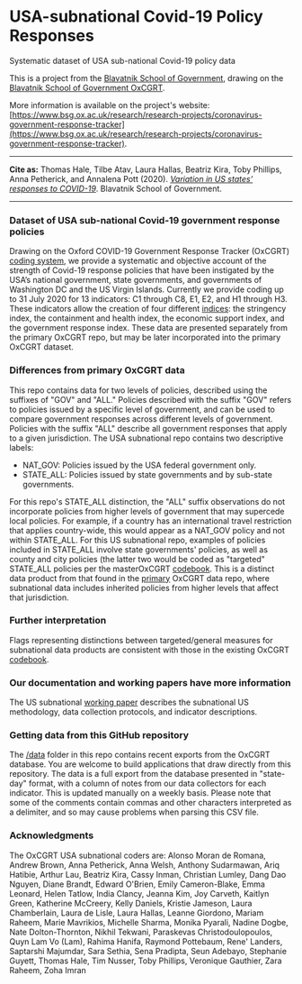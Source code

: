 # USA-subnational Covid-19 Policy Responses
Systematic dataset of USA sub-national Covid-19 policy data

This is a project from the [Blavatnik School of Government](https://www.bsg.ox.ac.uk), drawing on the [Blavatnik School of Government OxCGRT](https://www.bsg.ox.ac.uk/covidtracker).

More information is available on the project's website: [https://www.bsg.ox.ac.uk/research/research-projects/coronavirus-government-response-tracker](https://www.bsg.ox.ac.uk/research/research-projects/coronavirus-government-response-tracker).

---

__Cite as:__ Thomas Hale, Tilbe Atav, Laura Hallas, Beatriz Kira, Toby Phillips, Anna Petherick, and Annalena Pott (2020). [_Variation in US states’ responses to COVID-19_](https://www.bsg.ox.ac.uk/research/publications/variation-us-states-responses-covid-19). Blavatnik School of Government.

---

### Dataset of USA sub-national Covid-19 government response policies
Drawing on the Oxford COVID-19 Government Response Tracker (OxCGRT) [coding system](https://github.com/OxCGRT/covid-policy-tracker/blob/master/documentation/codebook.md), we provide a systematic and objective account of the strength of Covid-19 response policies that have been instigated by the USA’s national government, state governments, and governments of Washington DC and the US Virgin Islands. Currently we provide coding up to 31 July 2020 for 13 indicators: C1 through C8, E1, E2, and H1 through H3. These indicators allow the creation of four different [indices](https://github.com/OxCGRT/covid-policy-tracker/blob/master/documentation/index_methodology.md): the stringency index, the containment and health index, the economic support index, and the government response index. These data are presented separately from the primary OxCGRT repo, but may be later incorporated into the primary OxCGRT dataset.

### Differences from primary OxCGRT data 
This repo contains data for two levels of policies, described using the suffixes of "GOV" and "ALL." Policies described with the suffix "GOV" refers to policies issued by a specific level of government, and can be used to compare government responses across different levels of government. Policies with the suffix "ALL" describe all government responses that apply to a given jurisdiction. The USA subnational repo contains two descriptive labels:
- NAT_GOV: Policies issued by the USA federal government only.
- STATE_ALL: Policies issued by state governments and by sub-state governments.

For this repo's STATE_ALL distinction, the "ALL" suffix observations do not incorporate policies from higher levels of government that may supercede local policies. For example, if a country has an international travel restriction that applies country-wide, this would appear as a NAT_GOV policy and not within STATE_ALL. For this US subnational repo, examples of policies included in STATE_ALL involve state governments' policies, as well as county and city policies (the latter two would be coded as "targeted" STATE_ALL policies per the masterOxCGRT [codebook](https://github.com/OxCGRT/covid-policy-tracker/blob/master/documentation/codebook.md). This is a distinct data product from that found in the [primary](https://github.com/OxCGRT/covid-policy-tracker) OxCGRT data repo, where subnational data includes inherited policies from higher levels that affect that jurisdiction.

### Further interpretation
Flags representing distinctions between targeted/general measures for subnational data products are consistent with those in the existing OxCGRT [codebook](https://github.com/OxCGRT/covid-policy-tracker/blob/master/documentation/codebook.md). 

### Our documentation and working papers have more information
The US subnational [working paper](https://www.bsg.ox.ac.uk/research/publications/variation-us-states-responses-covid-19) describes the subnational US methodology, data collection protocols, and indicator descriptions.

### Getting data from this GitHub repository
The [/data](data/) folder in this repo contains recent exports from the OxCGRT database. You are welcome to build applications that draw directly from this repository. The data is a full export from the database presented in "state-day" format, with a column of notes from our data collectors for each indicator. This is updated manually on a weekly basis. Please note that some of the comments contain commas and other characters interpreted as a delimiter, and so may cause problems when parsing this CSV file.


### Acknowledgments
The OxCGRT USA subnational coders are: Alonso Moran de Romana, Andrew Brown, Anna Petherick, Anna Welsh, Anthony Sudarmawan, Ariq Hatibie, Arthur Lau, Beatriz Kira, Cassy Inman, Christian Lumley, Dang Dao Nguyen, Diane Brandt, Edward O'Brien, Emily Cameron-Blake, Emma Leonard, Helen Tatlow, India Clancy, Jeanna Kim, Joy Carveth, Kaitlyn Green, Katherine McCreery, Kelly Daniels, Kristie Jameson, Laura Chamberlain, Laura de Lisle, Laura Hallas, Leanne Giordono, Mariam Raheem, Marie Mavrikios, Michelle Sharma, Monika Pyarali, Nadine Dogbe, Nate Dolton-Thornton, Nikhil Tekwani, Paraskevas Christodoulopoulos, Quyn Lam Vo (Lam), Rahima Hanifa, Raymond Pottebaum, Rene' Landers, Saptarshi Majumdar, Sara Sethia, Sena Pradipta, Seun Adebayo, Stephanie Guyett, Thomas Hale, Tim Nusser, Toby Phillips, Veronique Gauthier, Zara Raheem, Zoha Imran
